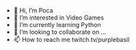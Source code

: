 - 👋 Hi, I’m Poca
- 👀 I’m interested in Video Games
- 🌱 I’m currently learning Python
- 💞️ I’m looking to collaborate on ...
- 📫 How to reach me twitch.tv/purplebasil

<!---
hisla1/hisla1 is a ✨ special ✨ repository because its `README.md` (this file) appears on your GitHub profile.
You can click the Preview link to take a look at your changes.
--->
